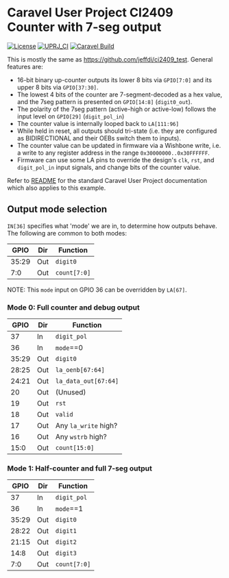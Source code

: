 # Caravel User Project CI2409 Counter with 7-seg output

[![License](https://img.shields.io/badge/License-Apache%202.0-blue.svg)](https://opensource.org/licenses/Apache-2.0) [![UPRJ_CI](https://github.com/efabless/caravel_project_example/actions/workflows/user_project_ci.yml/badge.svg)](https://github.com/efabless/caravel_project_example/actions/workflows/user_project_ci.yml) [![Caravel Build](https://github.com/efabless/caravel_project_example/actions/workflows/caravel_build.yml/badge.svg)](https://github.com/efabless/caravel_project_example/actions/workflows/caravel_build.yml)

This is mostly the same as https://github.com/jeffdi/ci2409_test. General features are:

*   16-bit binary up-counter outputs its lower 8 bits via `GPIO[7:0]` and its upper 8 bits via `GPIO[37:30]`.
*   The lowest 4 bits of the counter are 7-segment-decoded as a hex value, and the 7seg pattern is presented on `GPIO[14:8]` (`digit0_out`).
*   The polarity of the 7seg pattern (active-high or active-low) follows the input level on `GPIO[29]` (`digit_pol_in`)
*   The counter value is internally looped back to `LA[111:96]`
*   While held in reset, all outputs should tri-state (i.e. they are configured as BIDIRECTIONAL and their OEBs switch them to inputs).
*   The counter value can be updated in firmware via a Wishbone write, i.e. a write to any register address in the range `0x30000000..0x30FFFFFF`.
*   Firmware can use some LA pins to override the design's `clk`, `rst`, and `digit_pol_in` input signals, and change bits of the counter value.

Refer to [README](docs/source/index.md) for the standard Caravel User Project documentation which also applies to this example.

## Output mode selection

`IN[36]` specifies what 'mode' we are in, to determine how outputs behave. The following are common to both modes:

| GPIO   | Dir | Function         |
|-|-|-|
| 35:29  | Out | `digit0`         |
| 7:0    | Out | `count[7:0]`     |

NOTE: This `mode` input on GPIO 36 can be overridden by `LA[67]`.


### Mode 0: Full counter and debug output

| GPIO   | Dir | Function               |
|-|-|-|
| 37     | In  | `digit_pol`            |
| 36     | In  | `mode`==0              |
| 35:29  | Out | `digit0`               |
| 28:25  | Out | `la_oenb[67:64]`       |
| 24:21  | Out | `la_data_out[67:64]`   |
| 20     | Out | (Unused)               |
| 19     | Out | `rst`                  |
| 18     | Out | `valid`                |
| 17     | Out | Any `la_write` high?   |
| 16     | Out | Any `wstrb` high?      |
| 15:0   | Out | `count[15:0]`          |

### Mode 1: Half-counter and full 7-seg output

| GPIO   | Dir | Function               |
|-|-|-|
| 37     | In  | `digit_pol`            |
| 36     | In  | `mode`==1              |
| 35:29  | Out | `digit0`               |
| 28:22  | Out | `digit1`               |
| 21:15  | Out | `digit2`               |
| 14:8   | Out | `digit3`               |
| 7:0    | Out | `count[7:0]`           |
